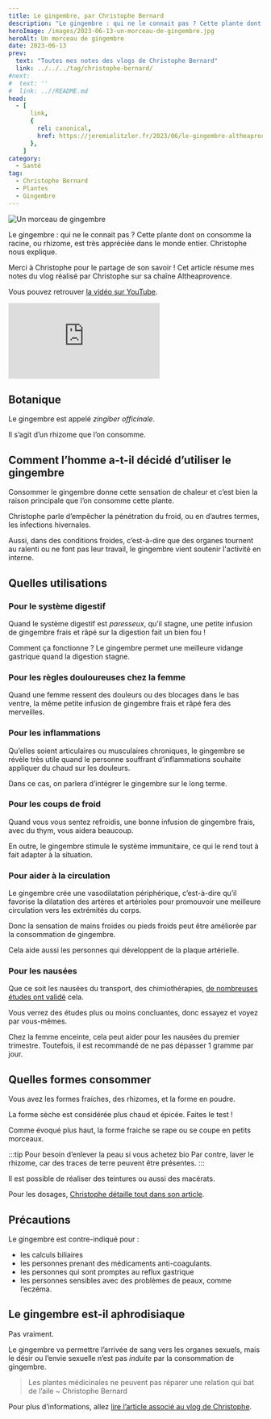 ```yaml
---
title: Le gingembre, par Christophe Bernard
description: "Le gingembre : qui ne le connait pas ? Cette plante dont on consomme la racine, ou rhizome, est très appréciée dans le monde entier. Christophe nous explique."
heroImage: /images/2023-06-13-un-morceau-de-gingembre.jpg
heroAlt: Un morceau de gingembre
date: 2023-06-13
prev:
  text: "Toutes mes notes des vlogs de Christophe Bernard"
  link: ../../../tag/christophe-bernard/
#next:
#  text: ''
#  link: ..//README.md
head:
  - [
      link,
      {
        rel: canonical,
        href: https://jeremielitzler.fr/2023/06/le-gingembre-altheaprocence,
      },
    ]
category:
  - Santé
tag:
  - Christophe Bernard
  - Plantes
  - Gingembre
---
```


![Un morceau de gingembre](/images/2023-06-13-un-morceau-de-gingembre.jpg 'Crédits : image extraite du vlog de Christophe Bernard')

Le gingembre : qui ne le connait pas ? Cette plante dont on consomme la racine, ou rhizome, est très appréciée dans le monde entier. Christophe nous explique.

Merci à Christophe pour le partage de son savoir ! Cet article résume mes notes du vlog réalisé par Christophe sur sa chaîne Altheaprovence.

<!-- more -->

Vous pouvez retrouver [la vidéo sur YouTube](https://www.youtube.com/watch?v=L4P28NLFJnM).

<!-- markdownlint-disable MD033 -->
<p class="newsletter-wrapper"><iframe class="newsletter-embed" src="https://iamjeremie.substack.com/embed" frameborder="0" scrolling="no"></iframe></p>

## Botanique

Le gingembre est appelé _zingiber officinale_.

Il s’agit d’un rhizome que l’on consomme.

## Comment l’homme a-t-il décidé d’utiliser le gingembre

Consommer le gingembre donne cette sensation de chaleur et c’est bien la raison principale que l’on consomme cette plante.

Christophe parle d’empêcher la pénétration du froid, ou en d’autres termes, les infections hivernales.

Aussi, dans des conditions froides, c’est-à-dire que des organes tournent au ralenti ou ne font pas leur travail, le gingembre vient soutenir l'activité en interne.

## Quelles utilisations

### Pour le système digestif

Quand le système digestif est _paresseux_, qu’il stagne, une petite infusion de gingembre frais et râpé sur la digestion fait un bien fou !

Comment ça fonctionne ? Le gingembre permet une meilleure vidange gastrique quand la digestion stagne.

### Pour les règles douloureuses chez la femme

Quand une femme ressent des douleurs ou des blocages dans le bas ventre, la même petite infusion de gingembre frais et râpé fera des merveilles.

### Pour les inflammations

Qu’elles soient articulaires ou musculaires chroniques, le gingembre se révèle très utile quand le personne souffrant d’inflammations souhaite appliquer du chaud sur les douleurs.

Dans ce cas, on parlera d’intégrer le gingembre sur le long terme.

### Pour les coups de froid

Quand vous vous sentez refroidis, une bonne infusion de gingembre frais, avec du thym, vous aidera beaucoup.

En outre, le gingembre stimule le système immunitaire, ce qui le rend tout à fait adapter à la situation.

### Pour aider à la circulation

Le gingembre crée une vasodilatation périphérique, c’est-à-dire qu’il favorise la dilatation des artères et artérioles pour promouvoir une meilleure circulation vers les extrémités du corps.

Donc la sensation de mains froides ou pieds froids peut être améliorée par la consommation de gingembre.

Cela aide aussi les personnes qui développent de la plaque artérielle.

### Pour les nausées

Que ce soit les nausées du transport, des chimiothérapies, [de nombreuses études ont validé](https://www.ncbi.nlm.nih.gov/pmc/articles/PMC7585712/#:~:text=En%20%C3%A9tudiant%20l'efficacit%C3%A9%20du,r%C3%A9duire%20les%20naus%C3%A9es%20de%2040%20%25.) cela.

Vous verrez des études plus ou moins concluantes, donc essayez et voyez par vous-mêmes.

Chez la femme enceinte, cela peut aider pour les nausées du premier trimestre. Toutefois, il est recommandé de ne pas dépasser 1 gramme par jour.

## Quelles formes consommer

Vous avez les formes fraiches, des rhizomes, et la forme en poudre.

La forme sèche est considérée plus chaud et épicée. Faites le test !

Comme évoqué plus haut, la forme fraiche se rape ou se coupe en petits morceaux.

:::tip Pour besoin d’enlever la peau si vous achetez bio Par contre, laver le rhizome, car des traces de terre peuvent être présentes. :::

Il est possible de réaliser des teintures ou aussi des macérats.

Pour les dosages, [Christophe détaille tout dans son article](https://www.altheaprovence.com/gingembre-zingiber-officinale/).

## Précautions

Le gingembre est contre-indiqué pour :

- les calculs biliaires
- les personnes prenant des médicaments anti-coagulants.
- les personnes qui sont promptes au reflux gastrique
- les personnes sensibles avec des problèmes de peaux, comme l’eczéma.

## Le gingembre est-il aphrodisiaque

Pas vraiment.

Le gingembre va permettre l’arrivée de sang vers les organes sexuels, mais le désir ou l’envie sexuelle n’est pas _induite_ par la consommation de gingembre.

> Les plantes médicinales ne peuvent pas réparer une relation qui bat de l’aile ~ Christophe Bernard

Pour plus d’informations, allez [lire l’article associé au vlog de Christophe](https://www.altheaprovence.com/gingembre-zingiber-officinale/).
